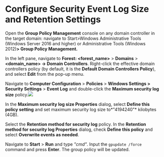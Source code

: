 # Configure Security Event Log Size and Retention Settings

Open the **Group Policy Management** console on any domain controller in the target domain: navigate to Start&gt;Windows Administrative Tools (Windows Server 2016 and higher) or Administrative Tools (Windows 2012)**&gt; Group Policy Management.**

In the left pane, navigate to **Forest: &lt;forest\_name&gt;** &gt; **Domains** &gt; **&lt;domain\_name&gt; → Domain Controllers**. Right-click the effective domain controllers policy (by default, it is the **Default Domain Controllers Policy**), and select **Edit** from the pop-up menu.

Navigate to **Computer Configuration** &gt; **Policies** &gt; **Windows Settings &gt; Security Settings** &gt;  **Event Log** and double-click the **Maximum security log size** policy.![](../../../Resources/Images/Auditor/ManualConfig/ManualConfig_GroupPolicyMaxSecuritySizeWinServer2016.png)

In the **Maximum security log size Properties** dialog, select **Define this policy setting** and set maximum security log size to*"4194240"* kilobytes (4GB).

Select the **Retention method for security log** policy. In the **Retention method for security log Properties** dialog, check  **Define this policy** and select **Overwrite events as needed**.

Navigate to **Start** &gt; **Run** and type *"cmd"*. Input the `gpupdate /force` command and press **Enter**. The group policy will be updated.